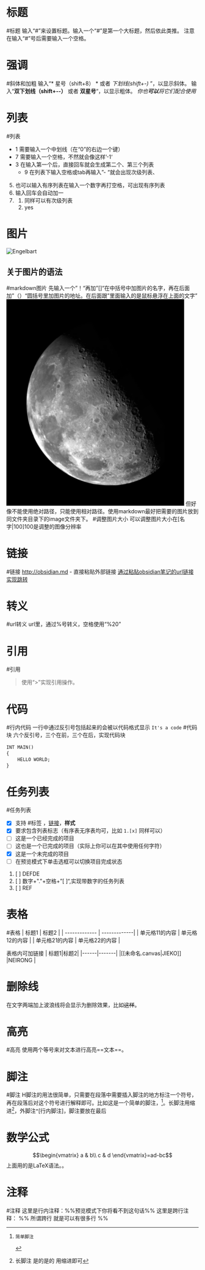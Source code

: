 # 标题
#标题
输入“#”来设置标题。输入一个“#”是第一个大标题，然后依此类推。
注意在输入“#”号后需要输入一个空格。
# 强调
#斜体和加粗
输入“*  星号（shift+8） *  或者 _下划线(shift+-)_  ”，以显示斜体。
输入“__双下划线（shift+--）__ 或者 **双星号**“，以显示粗体。
_你也**可以**将它们配合使用_
# 列表
#列表
- 1 需要输入一个中划线（在“0”的右边一个键）
- 7 需要输入一个空格，不然就会像这样’-1‘
- 3 在输入第一个后，直接回车就会生成第二个、第三个列表
   - 9 在列表下输入空格或tab再输入”- “就会出现次级列表、
5. 也可以输入有序列表在输入一个数字再打空格，可出现有序列表
6. 输入回车会自动加一
7. 
	1. 同样可以有次级列表
	2. yes
# 图片
![Engelbart](https://history-computer.com/ModernComputer/Basis/images/Engelbart.jpg)
## 关于图片的语法
#markdown图片
先输入一个”！“再加”[]“在中括号中加图片的名字，再在后面加”（）“圆括号里加图片的地址。在后面跟”里面输入的是鼠标悬浮在上面的文字”
![test](image/Fig_blurry_moon.tif  "鼠标悬浮是出现的文字")
但好像不能使用绝对路径，只能使用相对路径。使用markdown最好把需要的图片放到同文件夹目录下的image文件夹下。
#调整图片大小
可以调整图片大小在[名字|100]100是调整的图像分辨率
# 链接
#链接 
http://obsidian.md - 直接粘贴外部链接
[通过粘贴obsidian笔记的url链接实现跳转](obsidian://open?vault=Taxi&file=%E6%8E%A5%E5%8F%A3)
# 转义
#url转义
url里，通过%号转义，空格使用“%20”
# 引用
#引用
>    使用“>”实现引用操作。
# 代码
#行内代码
一行中通过反引号包括起来的会被以代码格式显示
 `It's a code`
 #代码块
 六个反引号，三个在前，三个在后，实现代码块
 ```
 INT MAIN()
 {
	 HELLO WORLD;
 }
```
# 任务列表
#任务列表
- [X] 支持 #标签 ，[链接]()，**样式** 
- [x] 要求包含列表标志（有序表无序表均可，比如 `1.[x]` 同样可以）
- [ ] 这是一个已经完成的项目 
- [ ] 这也是一个已完成的项目（实际上你可以在其中使用任何字符） 
- [x] 这是一个未完成的项目 
- [ ] 在预览模式下单击选框可以切换项目完成状态

 1. [ ] DEFDE
 2. [ ] 数字+"."+空格+”[ ]“,实现带数字的任务列表
 3. [ ] REF

# 表格
#表格
| 标题1         | 标题2      | 
| ------------- | -------------|
| 单元格11的内容 | 单元格12的内容 | 
| 单元格21的内容 | 单元格22的内容 |

表格内可加链接
| 标题1|标题2|
|------|-------|
|[[未命名.canvas|JIEKO]]          |NEIRONG          |

# 删除线
在文字两端加上波浪线将会显示为删除效果，比如~~这样~~。
# 高亮
#高亮
使用两个等号来对文本进行高亮==文本==。
# 脚注
#脚注
H脚注的用法很简单，只需要在段落中需要插入脚注的地方标注一个符号，再在段落后对这个符号进行解释即可。比如这是一个简单的脚注，[^1]。长脚注用缩进[^2]，外脚注^[行内脚注]，脚注要放在最后

# 数学公式
$$\begin{vmatrix}
a & b\\
c & d 
\end{vmatrix}=ad-bc$$
上面用的是LaTeX语法。。

# 注释
#注释
这里是行内注释：%%预览模式下你将看不到这句话%% 
这里是跨行注释：
%% 所谓跨行 
就是可以有很多行 
%%

[^1]:    简单脚注
[^2]:  长脚注
	是的是的
	用缩进即可
[^3]: 


